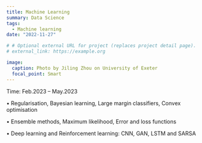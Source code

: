 ```yaml
---
title: Machine Learning
summary: Data Science
tags:
  - Machine learning
date: "2022-11-27"

# # Optional external URL for project (replaces project detail page).
# external_link: https://example.org

image:
  caption: Photo by Jiling Zhou on University of Exeter
  focal_point: Smart
---
```


Time: Feb.2023 – May.2023

•	Regularisation, Bayesian learning, Large margin classifiers, Convex optimisation

•	Ensemble methods, Maximum likelihood, Error and loss functions

•	Deep learning and Reinforcement learning: CNN, GAN, LSTM and SARSA
